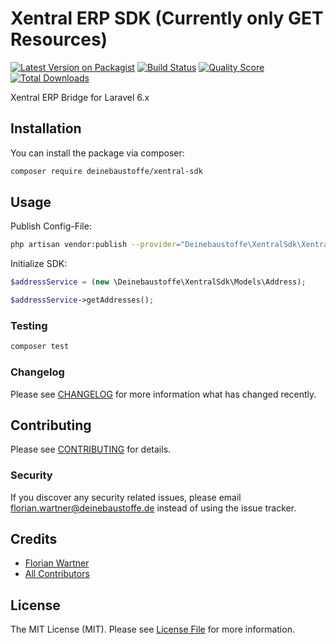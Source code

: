 # Xentral ERP SDK (Currently only GET Resources)

[![Latest Version on Packagist](https://img.shields.io/packagist/v/deinebaustoffe/xentral-sdk.svg?style=flat-square)](https://packagist.org/packages/deinebaustoffe/xentral-sdk)
[![Build Status](https://img.shields.io/travis/deinebaustoffe/xentral-sdk/master.svg?style=flat-square)](https://travis-ci.org/deinebaustoffe/xentral-sdk)
[![Quality Score](https://img.shields.io/scrutinizer/g/deinebaustoffe/xentral-sdk.svg?style=flat-square)](https://scrutinizer-ci.com/g/deinebaustoffe/xentral-sdk)
[![Total Downloads](https://img.shields.io/packagist/dt/deinebaustoffe/xentral-sdk.svg?style=flat-square)](https://packagist.org/packages/deinebaustoffe/xentral-sdk)

Xentral ERP Bridge for Laravel 6.x

## Installation

You can install the package via composer:

```bash
composer require deinebaustoffe/xentral-sdk
```

## Usage

Publish Config-File:
``` bash
php artisan vendor:publish --provider="Deinebaustoffe\XentralSdk\XentralSdkServiceProvider"
```

Initialize SDK:
``` php
$addressService = (new \Deinebaustoffe\XentralSdk\Models\Address);

$addressService->getAddresses();
```

### Testing

``` bash
composer test
```

### Changelog

Please see [CHANGELOG](CHANGELOG.md) for more information what has changed recently.

## Contributing

Please see [CONTRIBUTING](CONTRIBUTING.md) for details.

### Security

If you discover any security related issues, please email florian.wartner@deinebaustoffe.de instead of using the issue tracker.

## Credits

- [Florian Wartner](https://github.com/deinebaustoffe)
- [All Contributors](../../contributors)

## License

The MIT License (MIT). Please see [License File](LICENSE.md) for more information.
